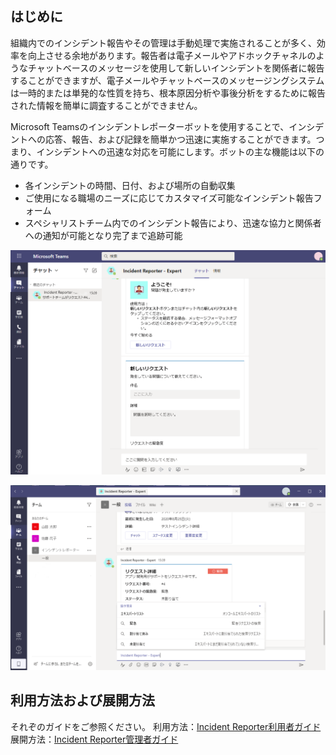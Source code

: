## はじめに

組織内でのインシデント報告やその管理は手動処理で実施されることが多く、効率を向上させる余地があります。報告者は電子メールやアドホックチャネルのようなチャットベースのメッセージを使用して新しいインシデントを関係者に報告することができますが、電子メールやチャットベースのメッセージングシステムは一時的または単発的な性質を持ち、根本原因分析や事後分析をするために報告された情報を簡単に調査することができません。

Microsoft Teamsのインシデントレポーターボットを使用することで、インシデントへの応答、報告、および記録を簡単かつ迅速に実施することができます。つまり、インシデントへの迅速な対応を可能にします。ボットの主な機能は以下の通りです。
- 各インシデントの時間、日付、および場所の自動収集
- ご使用になる職場のニーズに応じてカスタマイズ可能なインシデント報告フォーム
- スペシャリストチーム内でのインシデント報告により、迅速な協力と関係者への通知が可能となり完了まで追跡可能

![New Request in Incident Reporter personal chat](./images/image001.png)

![Messaging extension for experts](./images/image002.png)

## 利用方法および展開方法

それぞのガイドをご参照ください。
利用方法：[Incident Reporter利用者ガイド](https://github.com/officeDevJp/microsoft-teams-apps-incidentreport/wiki/%E5%88%A9%E7%94%A8%E8%80%85%E3%82%AC%E3%82%A4%E3%83%89)
展開方法：[Incident Reporter管理者ガイド](https://github.com/officeDevJp/microsoft-teams-apps-incidentreport/wiki/%E7%AE%A1%E7%90%86%E8%80%85%E3%82%AC%E3%82%A4%E3%83%89)

